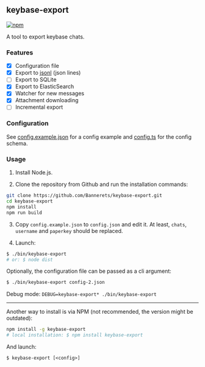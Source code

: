 ## keybase-export

[![npm](https://img.shields.io/npm/v/keybase-export.svg)](https://www.npmjs.com/package/keybase-export)

A tool to export keybase chats.

### Features

- [x] Configuration file
- [x] Export to [jsonl][] (json lines)
- [ ] Export to SQLite
- [x] Export to ElasticSearch
- [x] Watcher for new messages
- [x] Attachment downloading
- [ ] Incremental export

[jsonl]: http://jsonlines.org/

### Configuration

See [config.example.json][] for a config example and [config.ts][] for the config schema.

[config.example.json]: config.example.json
[config.ts]: src/config.ts

### Usage

1. Install Node.js.

2. Clone the repository from Github and run the installation commands:

```sh
git clone https://github.com/Bannerets/keybase-export.git
cd keybase-export
npm install
npm run build
```

3. Copy `config.example.json` to `config.json` and edit it. At least, `chats`, `username` and `paperkey` should be replaced.

4. Launch:

```sh
$ ./bin/keybase-export
# or: $ node dist
```

Optionally, the configuration file can be passed as a cli argument:

```sh
$ ./bin/keybase-export config-2.json
```

Debug mode: `DEBUG=keybase-export* ./bin/keybase-export`

---

Another way to install is via NPM (not recommended, the version might be outdated):

```sh
npm install -g keybase-export
# local installation: $ npm install keybase-export
```

And launch:

```
$ keybase-export [<config>]
```
